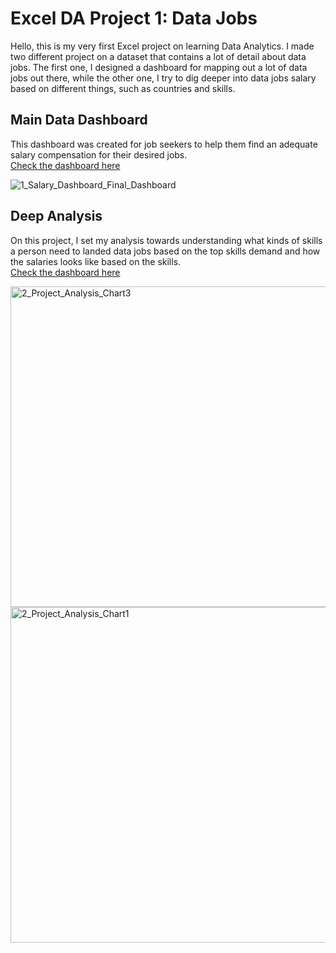 # Excel DA Project 1: Data Jobs
Hello, this is my very first Excel project on learning Data Analytics. I made two different project on a dataset that contains a lot of detail about data jobs. The first one, I designed a dashboard for mapping out a lot of data jobs out there, while the other one, I try to dig deeper into data jobs salary based on different things, such as countries and skills.

## Main Data Dashboard
This dashboard was created for job seekers to help them find an adequate salary compensation for their desired jobs.     
[Check the dashboard here](Project_1-Dashboard) 

![1_Salary_Dashboard_Final_Dashboard](https://github.com/user-attachments/assets/1df36bfa-d82d-4700-9c15-8cafe879f639)

## Deep Analysis
On this project, I set my analysis towards understanding what kinds of skills a person need to landed data jobs based on the top skills demand and how the salaries looks like based on the skills.     
[Check the dashboard here](<Project_2-Deep Analysis>)

<img width="759" height="513" alt="2_Project_Analysis_Chart3" src="https://github.com/user-attachments/assets/e65810cd-e437-4236-92ef-b52d1dffe5d4" />
<img width="874" height="537" alt="2_Project_Analysis_Chart1" src="https://github.com/user-attachments/assets/13867d53-becf-4d31-a1cc-f2760397b9d6" />


